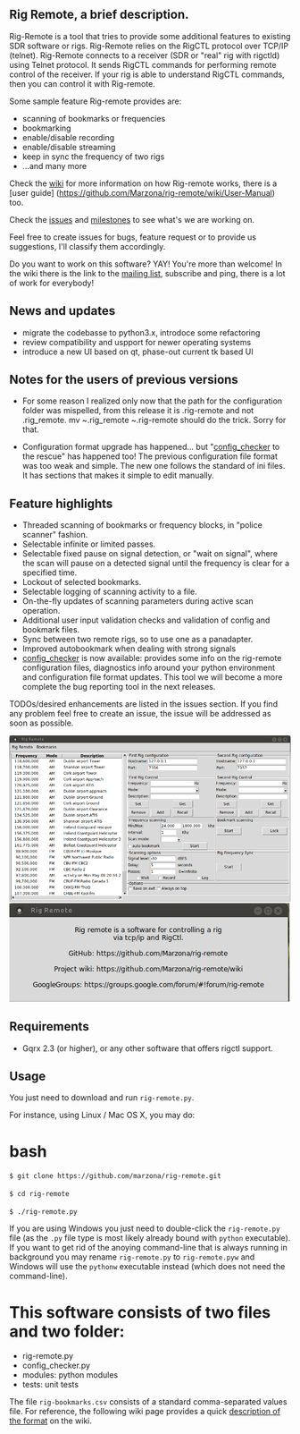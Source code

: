 Rig Remote, a brief description.
--------------------------------

Rig-Remote is a tool that tries to provide some additional features to existing SDR software or rigs. Rig-Remote relies on the RigCTL protocol over TCP/IP (telnet). Rig-Remote connects to a receiver (SDR or "real" rig with rigctld) using Telnet protocol. It sends RigCTL commands for performing remote control of the receiver.
If your rig is able to understand RigCTL commands, then you can control it with Rig-remote.

Some sample feature Rig-remote provides are:

- scanning of bookmarks or frequencies
- bookmarking
- enable/disable recording
- enable/disable streaming
- keep in sync the frequency of two rigs
- ...and many more

Check the [wiki](https://github.com/Marzona/rig-remote/wiki) for more information on how Rig-remote works, there is a [user guide] (https://github.com/Marzona/rig-remote/wiki/User-Manual) too.

Check the [issues](https://github.com/Marzona/rig-remote/issues) and [milestones](https://github.com/Marzona/rig-remote/milestones) to see what's we are working on.

Feel free to create issues for bugs, feature request or to provide us suggestions, I'll classify them accordingly.

Do you want to work on this software? YAY! You're more than welcome! In the wiki there is the link to the [mailing list](https://github.com/Marzona/rig-remote/wiki), subscribe and ping, there is a lot of work for everybody!

News and updates
----------------
* migrate the codebasse to python3.x, introdoce some refactoring
* review compatibility and uspport for newer operating systems
* introduce a new UI based on qt, phase-out current tk based UI

Notes for the users of previous versions
---------------------------------------

- For some reason I realized only now that the path for the configuration folder was mispelled, from this release it is .rig-remote and not .rig_remote.
   mv ~.rig_remote ~.rig-remote
should do the trick. Sorry for that.

- Configuration format upgrade has happened... but "[config_checker](https://github.com/Marzona/rig-remote/wiki/User-Manual#config_checker) to the rescue" has happened too!
The previous configuration file format was too weak and simple. The new one follows the standard of ini files. It has sections that makes it simple to edit manually.


Feature highlights
------------------

- Threaded scanning of bookmarks or frequency blocks, in "police scanner" fashion.
- Selectable infinite or limited passes.
- Selectable fixed pause on signal detection, or "wait on signal", where the scan will pause on a detected signal until the frequency is clear for a specified time.
- Lockout of selected bookmarks.
- Selectable logging of scanning activity to a file.
- On-the-fly updates of scanning parameters during active scan operation.
- Additional user input validation checks and validation of config and bookmark files.
- Sync between two remote rigs, so to use one as a panadapter.
- Improved autobookmark when dealing with strong signals
- [config_checker](https://github.com/Marzona/rig-remote/wiki/User-Manual#config_checker) is now available: provides some info on the rig-remote configuration files, diagnostics info around your python environment and configuration file format updates. This tool we will become a more complete the bug reporting tool in the next releases.

TODOs/desired enhancements are listed in the issues section.
If you find any problem feel free to create an issue, the issue will be addressed as soon as possible.

![rig-remote-linux](https://github.com/Marzona/rig-remote/blob/master/screenshots/main-window.png)
![rig-remote-linux](https://github.com/Marzona/rig-remote/blob/master/screenshots/about.png)


Requirements
------------

- Gqrx 2.3 (or higher), or any other software that offers rigctl support.

Usage
-----

You just need to download and run ```rig-remote.py```.

For instance, using Linux / Mac OS X, you may do:

bash
====
```
$ git clone https://github.com/marzona/rig-remote.git

$ cd rig-remote

$ ./rig-remote.py

```

If you are using Windows you just need to double-click the
`rig-remote.py` file (as the `.py` file type is most likely already
bound with `python` executable). If you want to get rid of the anoying
command-line that is always running in background you may rename
`rig-remote.py` to `rig-remote.pyw` and Windows will use the `pythonw`
executable instead (which does not need the command-line).

This software consists of two files and two folder:
===================================================
- rig-remote.py
- config_checker.py
- modules: python modules
- tests: unit tests

The file `rig-bookmarks.csv` consists of a standard comma-separated
values file. For reference, the following wiki page provides a quick
[description of the format](https://github.com/Marzona/rig-remote/wiki/Bookmark-file-format)
on the wiki.
